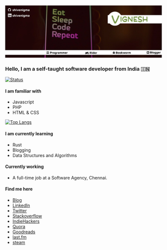 ![header](https://github.com/shivenigma/shivenigma/blob/master/1500x500.jpeg)
### Hello, I am a self-taught software developer from India 🇮🇳

[![Status](https://github-readme-stats.vercel.app/api?username=shivenigma&show_icons=true&include_all_commits=true&count_private=true&theme=dracula)](https://github.com/shivenigma?tab=repositories)
#### I am familiar with
- Javascript
- PHP
- HTML & CSS

[![Top Langs](https://github-readme-stats.vercel.app/api/top-langs/?username=shivenigma&theme=dracula)](https://github.com/anuraghazra/github-readme-stats)

#### I am currently learning
- Rust
- Blogging
- Data Structures and Algorithms

#### Currently working 
- A full-time job at a Software Agency, Chennai.

#### Find me here
- [Blog](https://vikky.dev/blog)
- [LinkedIn](https://www.linkedin.com/in/shivenigma/)
- [Twitter](twitter.com/shivenigma)
- [Stackoverflow](https://stackoverflow.com/users/3098872/vignesh)
- [IndieHackers](https://www.indiehackers.com/ShivEnigma/)
- [Quora](https://www.quora.com/profile/Vignesh-M-729)
- [Goodreads](https://www.goodreads.com/user/show/34664873-vignesh)
- [last.fm](https://www.last.fm/user/vigneshms)
- [steam](https://steamcommunity.com/id/shivenigma/)
